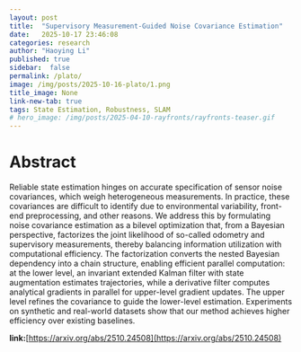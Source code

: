 ```yaml
---
layout: post
title:  "Supervisory Measurement-Guided Noise Covariance Estimation"
date:   2025-10-17 23:46:08
categories: research
author: "Haoying Li"
published: true
sidebar:  false
permalink: /plato/
image: /img/posts/2025-10-16-plato/1.png
title_image: None
link-new-tab: true
tags: State Estimation, Robustness, SLAM
# hero_image: /img/posts/2025-04-10-rayfronts/rayfronts-teaser.gif
---
```


# Abstract

Reliable state estimation hinges on accurate specification of sensor noise covariances, which weigh heterogeneous measurements. In practice, these covariances are difficult to identify due to environmental variability, front-end preprocessing, and other reasons. We address this by formulating noise covariance estimation as a bilevel optimization that, from a Bayesian perspective, factorizes the joint likelihood of so-called odometry and supervisory measurements, thereby balancing information utilization with computational efficiency. The factorization converts the nested Bayesian dependency into a chain structure, enabling efficient parallel computation: at the lower level, an invariant extended Kalman filter with state augmentation estimates trajectories, while a derivative filter computes analytical gradients in parallel for upper-level gradient updates. The upper level refines the covariance to guide the lower-level estimation. Experiments on synthetic and real-world datasets show that our method achieves higher efficiency over existing baselines. 

**link:**[https://arxiv.org/abs/2510.24508](https://arxiv.org/abs/2510.24508)
